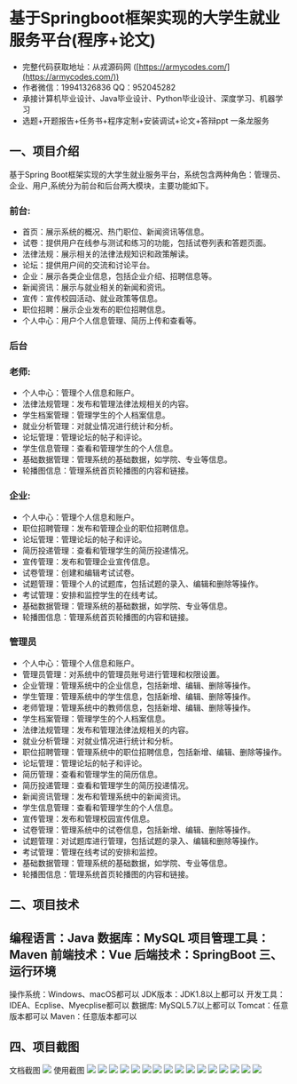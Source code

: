 基于Springboot框架实现的大学生就业服务平台(程序+论文)
=
- 完整代码获取地址：从戎源码网 ([https://armycodes.com/](https://armycodes.com/))
- 作者微信：19941326836  QQ：952045282 
- 承接计算机毕业设计、Java毕业设计、Python毕业设计、深度学习、机器学习
- 选题+开题报告+任务书+程序定制+安装调试+论文+答辩ppt 一条龙服务

一、项目介绍
---
基于Spring Boot框架实现的大学生就业服务平台，系统包含两种角色：管理员、企业、用户,系统分为前台和后台两大模块，主要功能如下。
### 前台:
- 首页：展示系统的概况、热门职位、新闻资讯等信息。
- 试卷：提供用户在线参与测试和练习的功能，包括试卷列表和答题页面。
- 法律法规：展示相关的法律法规知识和政策解读。
- 论坛：提供用户间的交流和讨论平台。
- 企业：展示各类企业信息，包括企业介绍、招聘信息等。
- 新闻资讯：展示与就业相关的新闻和资讯。
- 宣传：宣传校园活动、就业政策等信息。
- 职位招聘：展示企业发布的职位招聘信息。
- 个人中心：用户个人信息管理、简历上传和查看等。

### 后台
### 老师:
- 个人中心：管理个人信息和账户。
- 法律法规管理：发布和管理法律法规相关的内容。
- 学生档案管理：管理学生的个人档案信息。
- 就业分析管理：对就业情况进行统计和分析。
- 论坛管理：管理论坛的帖子和评论。
- 学生信息管理：查看和管理学生的个人信息。
- 基础数据管理：管理系统的基础数据，如学院、专业等信息。
- 轮播图信息：管理系统首页轮播图的内容和链接。
  
### 企业:
- 个人中心：管理个人信息和账户。
- 职位招聘管理：发布和管理企业的职位招聘信息。
- 论坛管理：管理论坛的帖子和评论。
- 简历投递管理：查看和管理学生的简历投递情况。
- 宣传管理：发布和管理企业宣传信息。
- 试卷管理：创建和编辑考试试卷。
- 试题管理：管理个人的试题库，包括试题的录入、编辑和删除等操作。
- 考试管理：安排和监控学生的在线考试。
- 基础数据管理：管理系统的基础数据，如学院、专业等信息。
- 轮播图信息：管理系统首页轮播图的内容和链接。


### 管理员
- 个人中心：管理个人信息和账户。
- 管理员管理：对系统中的管理员账号进行管理和权限设置。
- 企业管理：管理系统中的企业信息，包括新增、编辑、删除等操作。
- 学生管理：管理系统中的学生信息，包括新增、编辑、删除等操作。
- 老师管理：管理系统中的教师信息，包括新增、编辑、删除等操作。
- 学生档案管理：管理学生的个人档案信息。
- 法律法规管理：发布和管理法律法规相关的内容。
- 就业分析管理：对就业情况进行统计和分析。
- 职位招聘管理：管理系统中的职位招聘信息，包括新增、编辑、删除等操作。
- 论坛管理：管理论坛的帖子和评论。
- 简历管理：查看和管理学生的简历信息。
- 简历投递管理：查看和管理学生的简历投递情况。
- 新闻资讯管理：发布和管理系统中的新闻资讯。
- 学生信息管理：查看和管理学生的个人信息。
- 宣传管理：发布和管理校园宣传信息。
- 试卷管理：管理系统中的试卷信息，包括新增、编辑、删除等操作。
- 试题管理：对试题库进行管理，包括试题的录入、编辑和删除等操作。
- 考试管理：管理在线考试的安排和监控。
- 基础数据管理：管理系统的基础数据，如学院、专业等信息。
- 轮播图信息：管理系统首页轮播图的内容和链接。


二、项目技术
---
编程语言：Java
数据库：MySQL
项目管理工具：Maven
前端技术：Vue
后端技术：SpringBoot
三、运行环境
---
操作系统：Windows、macOS都可以
JDK版本：JDK1.8以上都可以
开发工具：IDEA、Ecplise、Myecplise都可以
数据库: MySQL5.7以上都可以
Tomcat：任意版本都可以
Maven：任意版本都可以

四、项目截图
---
文档截图
![](limage/1.png)
使用截图
![](image/1.png)
![](image/2.png)
![](image/3.png)
![](image/4.png)
![](image/5.png)
![](image/6.png)
![](image/7.png)
![](image/8.png)
![](image/9.png)
![](image/10.png)
![](image/11.png)
![](image/12.png)
![](image/13.png)
![](image/14.png)
![](image/15.png)
![](image/16.png)
